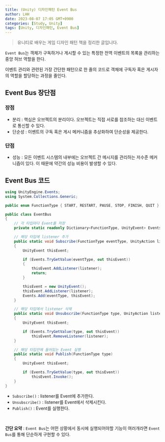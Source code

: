```yaml
---
title: (Unity) 디자인패턴 Event Bus
author: LHH
date: 2023-08-07 17:05 GMT+0900
categories: [Study, Unity]
tags: [Unity, 디자인패턴, Event Bus]
---
```


> 유니티로 배우는 게임 디자인 패턴 책을 정리한 글입니다.

`Event Bus`는 객체가 구독하거나 게시할 수 있는 특정한 전역 이벤트의 목록을 관리하는 중앙 허브 역할을 한다.

이벤트 관리와 관련된 가장 간단한 패턴으로 한 줄의 코드로 객체에 구독자 혹은 게시자의 역할을 할당하는 과정을 줄인다.

## Event Bus 장단점
### 장점
- 분리 : 핵심은 오브젝트의 분리이다. 오브젝트는 직접 서로를 참조하는 대신 이벤트로 통신할 수 있다.
- 단순성 : 이벤트의 구독 혹은 게시 메커니즘을 추상화하여 단순성을 제공한다.

### 단점
- 성능 : 모든 이벤트 시스템의 내부에는 오브젝트 간 메시지를 관리하는 저수준 메커니즘이 있다. 이 때문에 약간의 성능 비용이 발생할 수 있다.

## Event Bus 코드
```cs
using UnityEngine.Events;
using System.Collections.Generic;

public enum FunctionType { START, RESTART, PAUSE, STOP, FINISH, QUIT }

public class EventBus
{
    // 각 타입마다 Event를 저장
    private static readonly Dictionary<FunctionType, UnityEvent> Events = new Dictionary<FunctionType, UnityEvent>();

    // 해당 타입에 listener 추가
    public static void Subscribe(FunctionType eventType, UnityAction listener)
    {
        UnityEvent thisEvent;

        if (Events.TryGetValue(eventType, out thisEvent))
        {
            thisEvent.AddListener(listener);
            return;
        }

        thisEvent = new UnityEvent();
        thisEvent.AddListener(listener);
        Events.Add(eventType, thisEvent);
    }

    // 해당 타입에서 listener 삭제
    public static void Unsubscribe(FunctionType type, UnityAction listener) 
    {
        UnityEvent thisEvent;

        if (Events.TryGetValue(type, out thisEvent))
            thisEvent.RemoveListener(listener);
    }

    // 해당 타입안에 들어있는 Event 실행
    public static void Publish(FunctionType type)
    {
        UnityEvent thisEvent;

        if (Events.TryGetValue(type, out thisEvent))
            thisEvent.Invoke();
    }
}
```

- `Subscribe()` : listener를 Event에 추가한다.
- `Unsubscribe()` : listener를 Event에서 삭제시킨다.
- `Publish()` : Event를 실행한다.

<br>

**간단 요약** : `Event Bus`는 어떤 상황에서 동시에 실행되어야할 기능이 여러개라면 `Event Bus`를 통해 단순하게 구현할 수 있다.